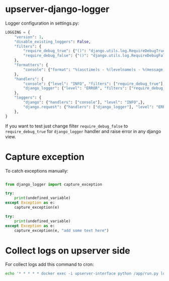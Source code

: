 # upserver-django-logger

Logger configuration in settings.py:
```python
LOGGING = {
    "version": 1,
    "disable_existing_loggers": False,
    "filters": {
        "require_debug_true": {"()": "django.utils.log.RequireDebugTrue",}, 
        "require_debug_false": {"()": "django.utils.log.RequireDebugFalse"}
    },
    "formatters": {
        "console": {"format": "%(asctime)s - %(levelname)s - %(message)s"},
    },
    "handlers": {
        "console": {"level": "INFO", "filters": ["require_debug_true"], "class": "logging.StreamHandler", "formatter": "console"},
        "django_logger": {"level": "ERROR", "filters": ["require_debug_false"], "class": "django_clickhouse_logger.handlers.LoggerHandler"},              
    }, 
    "loggers": {
        "django": {"handlers": ["console"], "level": "INFO",},
        "django.request": {"handlers": ["django_logger"], "level": "ERROR", 'propagate': False},
    },
}
```

If you want to test just change filter `require_debug_false` to `require_debug_true` 
for `django_logger` handler and raise error in any django view.  
  

# Capture exception
To catch exceptions manually:
```python

from django_logger import capture_exception   

try:
    print(undefined_variable)
except Exception as e:
    capture_exception(e)

try:
    print(undefined_variable)
except Exception as e:
    capture_exception(e, "add some text here")
```

# Collect logs on upserver side
For collect logs add this command to cron:
```sh
echo '* * * * * docker exec -i upserver-interface python /app/run.py log_collector.tasks "run_every_minute()" &>/dev/null' >> /var/spool/cron/root 
```

